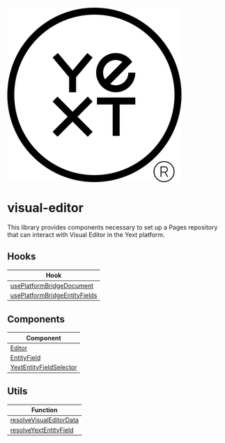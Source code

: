 ![Yext](yext.svg)

# visual-editor
This library provides components necessary to set up a Pages repository that can interact with Visual Editor in the Yext platform.

## Hooks

| Hook                                                             |
|------------------------------------------------------------------|
| [usePlatformBridgeDocument](./src/hooks/README.md#usePlatformBridgeDocument) |
| [usePlatformBridgeEntityFields](./src/hooks/README.md#usePlatformBridgeEntityFields) |

## Components

| Component                                             |
|-------------------------------------------------------|
| [Editor](./src/components/README.md#editor)           |
| [EntityField](./src/components/README.md#entityfield) | 
| [YextEntityFieldSelector](./src/components/README.md#YextEntityFieldSelector) | 

## Utils

| Function                                                                 |
|--------------------------------------------------------------------------|
| [resolveVisualEditorData](./src/utils/README.md#resolvevisualeditordata) |
| [resolveYextEntityField](./src/utils/README.md#resolveYextEntityField) |
